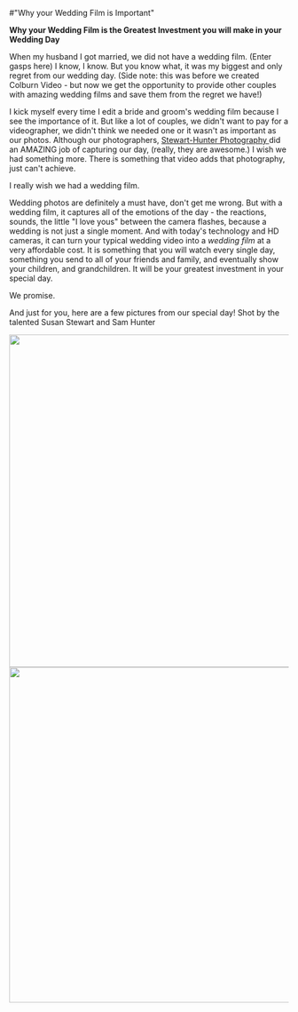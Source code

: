 #"Why your Wedding Film is Important"

<strong>Why your Wedding Film is the Greatest Investment you will make in your Wedding Day</strong>

When my husband I got married, we did not have a wedding film. (Enter gasps here) I know, I know. But you know what, it was my biggest and only regret from our wedding day. (Side note: this was before we created Colburn Video - but now we get the opportunity to provide other couples with amazing wedding films and save them from the regret we have!)

I kick myself every time I edit a bride and groom's wedding film because I see the importance of it. But like a lot of couples, we didn't want to pay for a videographer, we didn't think we needed one or it wasn't as important as our photos. Although our photographers, <a href="http://stewarthunterphotography.com/">Stewart-Hunter Photography </a>did an AMAZING job of capturing our day, (really, they are awesome.) I wish we had something more. There is something that video adds that photography, just can't achieve.

I really wish we had a wedding film.

Wedding photos are definitely a must have, don't get me wrong. But with a wedding film, it captures all of the emotions of the day - the reactions, sounds, the little "I love yous" between the camera flashes, because a wedding is not just a single moment. And with today's technology and HD cameras, it can turn your typical wedding video into a <em>wedding film</em> at a very affordable cost. It is something that you will watch every single day, something you send to all of your friends and family, and eventually show your children, and grandchildren. It will be your greatest investment in your special day.

We promise.

And just for you, here are a few pictures from our special day! Shot by the talented Susan Stewart and Sam Hunter

<img class="feature-image" alt="" src="http://blog.stewarthunterphotography.com/wp-content/uploads/2012/08/Brooke+Jordan_0091.jpg" /><img title="Brooke+Jordan_037" alt="" src="http://blog.stewarthunterphotography.com/wp-content/uploads/2012/08/Brooke+Jordan_0371.jpg" width="900" height="599" /><img title="Brooke+Jordan_046" alt="" src="http://blog.stewarthunterphotography.com/wp-content/uploads/2012/08/Brooke+Jordan_0461.jpg" width="900" height="604" />